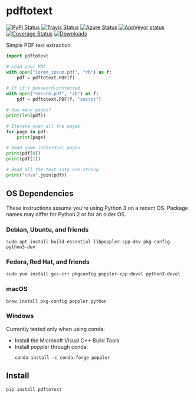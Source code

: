 # pdftotext

[![PyPI Status](https://img.shields.io/pypi/v/pdftotext.svg)](https://pypi.python.org/pypi/pdftotext)
[![Travis Status](https://api.travis-ci.com/jalan/pdftotext.svg?branch=master)](https://travis-ci.com/jalan/pdftotext)
[![Azure Status](https://dev.azure.com/jalanpalmer/jalanpalmer/_apis/build/status/jalan.pdftotext?branchName=master)](https://dev.azure.com/jalanpalmer/jalanpalmer/_build/latest?definitionId=1&branchName=master)
[![AppVeyor status](https://ci.appveyor.com/api/projects/status/uwcjxgu31kirkiuj/branch/master?svg=true)](https://ci.appveyor.com/project/jalan/pdftotext/branch/master)
[![Coverage Status](https://coveralls.io/repos/github/jalan/pdftotext/badge.svg?branch=master)](https://coveralls.io/github/jalan/pdftotext?branch=master)
[![Downloads](https://img.shields.io/pypi/dm/pdftotext.svg)](https://pypistats.org/packages/pdftotext)

Simple PDF text extraction

```python
import pdftotext

# Load your PDF
with open("lorem_ipsum.pdf", "rb") as f:
    pdf = pdftotext.PDF(f)

# If it's password-protected
with open("secure.pdf", "rb") as f:
    pdf = pdftotext.PDF(f, "secret")

# How many pages?
print(len(pdf))

# Iterate over all the pages
for page in pdf:
    print(page)

# Read some individual pages
print(pdf[0])
print(pdf[1])

# Read all the text into one string
print("\n\n".join(pdf))
```


## OS Dependencies

These instructions assume you're using Python 3 on a recent OS. Package names
may differ for Python 2 or for an older OS.

### Debian, Ubuntu, and friends

```
sudo apt install build-essential libpoppler-cpp-dev pkg-config python3-dev
```

### Fedora, Red Hat, and friends

```
sudo yum install gcc-c++ pkgconfig poppler-cpp-devel python3-devel
```

### macOS

```
brew install pkg-config poppler python
```

### Windows

Currently tested only when using conda:

 - Install the Microsoft Visual C++ Build Tools
 - Install poppler through conda:
   ```
   conda install -c conda-forge poppler
   ```


## Install

```
pip install pdftotext
```
